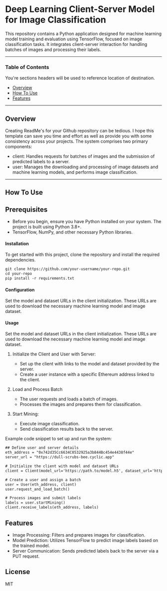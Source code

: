 # Deep Learning Client-Server Model for Image Classification
This repository contains a Python application designed for machine learning model training and evaluation using TensorFlow, focused on image classification tasks. It integrates client-server interaction for handling batches of images and processing their labels.

---

### Table of Contents
You're sections headers will be used to reference location of destination.

- [Overview](#Overview)
- [How To Use](#how-to-use)
- [Features](#Features)

---

## Overview

Creating ReadMe's for your Github repository can be tedious.  I hope this template can save you time and effort as well as provide you with some consistency across your projects.
The system comprises two primary components:
- client: Handles requests for batches of images and the submission of predicted labels to a server.
- user: Manages the downloading and processing of image datasets and machine learning models, and performs image classification.

---

## How To Use
## Prerequisites
 * Before you begin, ensure you have Python installed on your system. The project is 
   built using Python 3.8+.
 * TensorFlow, NumPy, and other necessary Python libraries.


#### Installation
To get started with this project, clone the repository and install the required dependencies.

```html
git clone https://github.com/your-username/your-repo.git
cd your-repo
pip install -r requirements.txt
```
#### Configuration
Set the model and dataset URLs in the client initialization. These URLs are used to download the necessary machine learning model and image dataset.

#### Usage
Set the model and dataset URLs in the client initialization. These URLs are used to download the necessary machine learning model and image dataset.

1. Initialize the Client and User with Server:
   * Set up the client with links to the model and dataset provided by the server.
   * Create a user instance with a specific Ethereum address linked to the client.

2. Load and Process Batch
   * The user requests and loads a batch of images.
   * Processes the images and prepares them for classification.

3. Start Mining: 
   * Execute image classification.
   * Send classification results back to the server.

Example code snippet to set up and run the system:

```html
## Define user and server details
eth_address = "0x742d35Cc6634C0532925a3b844Bc454e4438f44e"
server_url = "https://dull-scrubs-bee.cyclic.app"

# Initialize the client with model and dataset URLs
client = Client(model_url='https://path.to/model.h5', dataset_url='https://path.to/dataset.zip')

# Create a user and assign a batch
user = User(eth_address, client)
user.request_and_load_batch()

# Process images and submit labels
labels = user.startMining()
client.receive_labels(eth_address, labels)

```
## Features
* Image Processing: Filters and prepares images for classification.
* Model Prediction: Utilizes TensorFlow to predict image labels based on the trained model.
* Server Communication: Sends predicted labels back to the server via a PUT request.

## License
MIT


